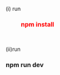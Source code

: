 <p>(i) run <h3 style="color:red;margin-left:40px;" id="install--command">npm install</h3></p>
</br>
<p>(ii)run <h3 id="install--command">npm run dev</h3></p>

